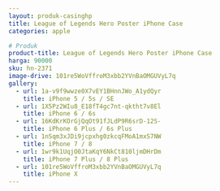 ```yaml
---
layout: produk-casinghp
title: League of Legends Hero Poster iPhone Case
categories: apple

# Produk
product-title: League of Legends Hero Poster iPhone Case
harga: 90000
sku: hn-2371
image-drive: 101re5WoVffroM3xbb2YVnBaOMGUVyL7q
gallery:
  - url: 1a-v9f9wwze0X7vEY1BHnnJWo_A1ydQyr
    title: iPhone 5 / 5s / SE
  - url: 1X5Pz2WIu8_E18fT4gc7nt-qktht7v8El
    title: iPhone 6 / 6s
  - url: 16KdKrKOrGjQqOt91fJLdP9R6srD-12S-
    title: iPhone 6 Plus / 6s Plus
  - url: 1nSqm3xJDi9jcpxhg0zkcqFMoA1mxS7NW
    title: iPhone 7 / 8
  - url: 1wr9k1UqjO0JtaKqY6NkCt810ljmDHrDm
    title: iPhone 7 Plus / 8 Plus
  - url: 101re5WoVffroM3xbb2YVnBaOMGUVyL7q
    title: iPhone X
---
```

